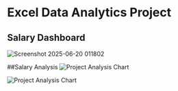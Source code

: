 # Excel Data Analytics Project

## Salary Dashboard  
![Screenshot 2025-06-20 011802](https://github.com/user-attachments/assets/4c2f30ab-bcdf-4bc8-a9ec-2dcc2df12fdb)

##Salary Analysis
![Project Analysis Chart](https://github.com/user-attachments/assets/f375a908-e7a3-41b3-a8c1-5dd35072ad84)

![Project Analysis Chart](https://github.com/user-attachments/assets/1003951a-e345-420d-b7f2-07db8c6580c4)

